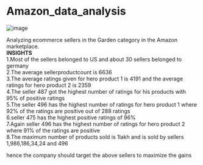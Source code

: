 # Amazon_data_analysis
![image](https://user-images.githubusercontent.com/63378154/135637861-eadbde61-bf0d-41d6-81fd-ef5848d80378.png)

Analyzing ecommerce sellers in the Garden category in the Amazon marketplace.<br>
**INSIGHTS**<br>
1.Most of the sellers belonged to US and about 30 sellers belonged to germany<br>
2.The average sellerproductcount is 6636<br>
3.The average ratings given for hero product 1 is 4191 and the average ratings for hero product 2 is 2359 <br>
4.The seller 487 got the highest number of ratings for his products with 95% of positive ratings<br>
5.The seller 496 has the highest number of ratings for hero product 1 where 92% of the ratings are positive out of 288 ratings<br>
6.seller 475 has the highest positive ratings of 96%<br>
7.Again seller 496 has the highest number of ratings for hero product 2 where 91% of the ratings are positive<br>
8.The maximum number of products sold is 1lakh and is sold by sellers 1,986,186,34,24 and 496


hence the company should target the above sellers to maximize the gains

